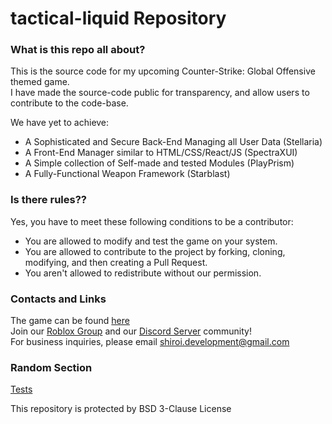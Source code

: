 
# tactical-liquid Repository
### **What is this repo all about?**   
   This is the source code for my upcoming Counter-Strike: Global Offensive themed game.  
   I have made the source-code public for transparency, and allow users to contribute to the code-base.  

   We have yet to achieve:  
   * A Sophisticated and Secure Back-End Managing all User Data (Stellaria)
   * A Front-End Manager similar to HTML/CSS/React/JS (SpectraXUI)
   * A Simple collection of Self-made and tested Modules (PlayPrism)
   * A Fully-Functional Weapon Framework (Starblast)



### **Is there rules??**  
Yes, you have to meet these following conditions to be a contributor:  
   * You are allowed to modify and test the game on your system.  
   * You are allowed to contribute to the project by forking, cloning, modifying, and then creating a Pull Request.  
   * You aren't allowed to redistribute without our permission.  
   

   
### **Contacts and Links**
   The game can be found [here](https://www.roblox.com/games/8870460337/tactical-liquid)  
   Join our [Roblox Group](https://www.roblox.com/groups/10495885/Darkmoon-Development-Studios) and our [Discord Server](https://www.discord.gg/QkZg2f8gX6) community!  
   For business inquiries, please email shiroi.development@gmail.com  

### **Random Section**
[Tests](https://github.com/ShiroiKegawa32/tactical-liquid/actions/workflows/partial_ci.yml)

This repository is protected by BSD 3-Clause License
